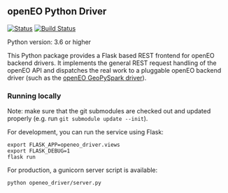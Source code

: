 ## openEO Python Driver

[![Status](https://img.shields.io/badge/Status-proof--of--concept-yellow.svg)]() [![Build Status](https://travis-ci.org/Open-EO/openeo-python-driver.svg?branch=master)](https://travis-ci.org/Open-EO/openeo-python-driver)


Python version: 3.6 or higher

This Python package provides a Flask based REST frontend for openEO backend drivers.
It implements the general REST request handling of the openEO API and dispatches the real work to a pluggable openEO backend driver (such as the [openEO GeoPySpark driver](https://github.com/Open-EO/openeo-geopyspark-driver)).


### Running locally

Note: make sure that the git submodules are checked out and updated properly (e.g. run `git submodule update --init`).

For development, you can run the service using Flask:

    export FLASK_APP=openeo_driver.views
    export FLASK_DEBUG=1 
    flask run

For production, a gunicorn server script is available:

    python openeo_driver/server.py

